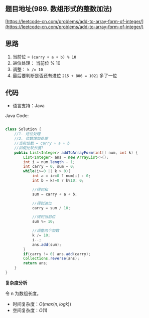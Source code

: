 ## 题目地址(989. 数组形式的整数加法)

[https://leetcode-cn.com/problems/add-to-array-form-of-integer/](https://leetcode-cn.com/problems/add-to-array-form-of-integer/)

## 思路

1. 当前位 = `(carry + a + b) % 10` 
2. 进位处理： 当前位 % 10
3. 调整： `k /= 10`  
4. 最后要判断是否还有进位  `215 + 806 = 1021`  多了一位  

## 代码

- 语言支持：Java

Java Code:

```java

class Solution {
    //1. 进位处理
    //2. 位数增加处理
    //当前位数 = carry + a + b 
    //如何比较长度?
    public List<Integer> addToArrayForm(int[] num, int k) {
        List<Integer> ans = new ArrayList<>();
        int i = num.length - 1;
        int carry = 0, sum = 0;
        while(i>=0 || k > 0){
            int a = i>=0 ? num[i] : 0;
            int b = k!=0 ? k%10: 0;

            //得到和
            sum = carry + a + b;

            //得到进位
            carry = sum / 10;

            //得到当前位
            sum %= 10;

            //调整两个加数
            k /= 10;
            i--;
            ans.add(sum);
        }
        if(carry != 0) ans.add(carry);
        Collections.reverse(ans);
        return ans;
    }
}

```


**复杂度分析**

令 n 为数组长度。

- 时间复杂度：$O(max(n,logk))$
- 空间复杂度：$O(1)$